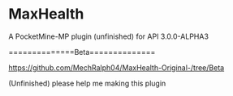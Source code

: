 # MaxHealth

A PocketMine-MP plugin (unfinished) for API 3.0.0-ALPHA3

==============Beta==============

https://github.com/MechRalph04/MaxHealth-Original-/tree/Beta

(Unfinished) please help me making this plugin
